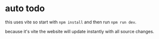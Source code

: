 # auto todo

this uses vite so start with `npm install` and then run `npm run dev`.

because it's vite the website will update instantly with all source changes.